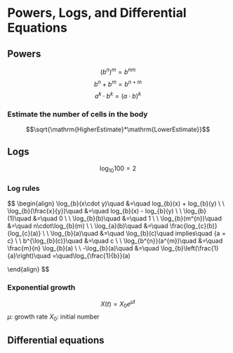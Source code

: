 # Powers, Logs, and Differential Equations

## Powers

$$(b^{n})^{m}=b^{nm}$$
$$b^{n}+b^{m} = b^{n+m}$$
$$a^{k}\cdot b^{k}=(a\cdot b)^{k}$$

### Estimate the number of cells in the body

$$\sqrt{\mathrm{HigherEstimate}*\mathrm{LowerEstimate}}$$

## Logs

$$\log_{10} 100 = 2$$

### Log rules

$$
\begin{align}
\log_{b}(x\cdot y)\quad &=\quad log_{b}(x) + log_{b}(y) \\
\\
\log_{b}(\frac{x}{y})\quad &=\quad log_{b}(x) - log_{b}(y) \\
\\
\log_{b}(1)\quad &=\quad 0 \\
\\
\log_{b}(b)\quad &=\quad 1 \\
\\
\log_{b}(m^{n})\quad &=\quad n\cdot\log_{b}(m) \\
\\
\log_{a}(b)\quad &=\quad \frac{log_{c}(b)}{log_{c}(a)} \\
\\
\log_{b}(a)\quad &=\quad \log_{b}(c)\quad implies\quad {a = c} \\
\\
b^{\log_{b}(c)}\quad &=\quad c \\
\\
\log_{b^{n}}(a^{m})\quad &=\quad \frac{m}{n} \log_{b}(a) \\
\\
-\log_{b}(a)\quad &=\quad \log_{b}\left(\frac{1}{a}\right)\quad =\quad\log_{\frac{1}{b}}(a)

\end{align}
$$

### Exponential growth

$$
X(t) = X_{0} e^{\mu t}
$$
$\mu$: growth rate
$X_0$: initial number

## Differential equations

